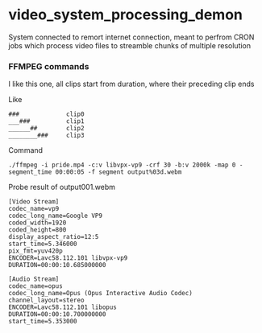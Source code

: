# video_system_processing_demon
System connected to remort internet connection, meant to perfrom CRON jobs which process video files to streamble chunks of multiple resolution

### FFMPEG commands

I like this one, all clips start from duration, where their preceding clip ends

Like

```
###             clip0
___###          clip1
______##        clip2
________###     clip3
```

Command

```
./ffmpeg -i pride.mp4 -c:v libvpx-vp9 -crf 30 -b:v 2000k -map 0 -segment_time 00:00:05 -f segment output%03d.webm
```

Probe result of output001.webm
```
[Video Stream]
codec_name=vp9
codec_long_name=Google VP9
coded_width=1920
coded_height=800
display_aspect_ratio=12:5
start_time=5.346000
pix_fmt=yuv420p
ENCODER=Lavc58.112.101 libvpx-vp9
DURATION=00:00:10.685000000

[Audio Stream]
codec_name=opus
codec_long_name=Opus (Opus Interactive Audio Codec)
channel_layout=stereo
ENCODER=Lavc58.112.101 libopus
DURATION=00:00:10.700000000
start_time=5.353000
```